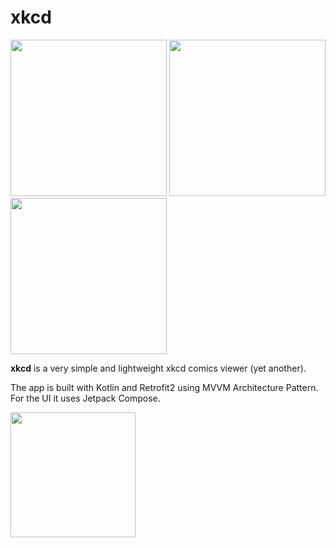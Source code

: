 # xkcd

<img src="https://user-images.githubusercontent.com/9037944/166487421-80afa4c9-64ea-4a7c-9a88-bcd00c73ab30.jpg" width="250"> <img src="https://user-images.githubusercontent.com/9037944/166487435-fe2e9e2a-e71c-459e-a204-d07cc31081ca.jpg" width="250"> <img src="https://user-images.githubusercontent.com/9037944/166487455-490559bf-80a8-40b3-b049-39e1f32b9794.jpg" width="250">


**xkcd** is a very simple and lightweight xkcd comics viewer (yet another).

The app is built with Kotlin and Retrofit2 using MVVM Architecture Pattern. For the UI it uses Jetpack Compose.

<a href="https://play.google.com/store/apps/details?id=com.rmoralf.xkcd"><img src="https://user-images.githubusercontent.com/9037944/166497685-fbd1b162-a198-42c0-91c2-9a11d405af51.png" width="200"></a>
